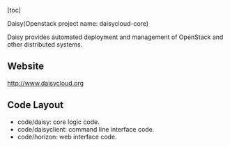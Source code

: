 [toc]

Daisy(Openstack project name: daisycloud-core)


Daisy provides automated deployment and management of OpenStack and other distributed systems.

## Website
http://www.daisycloud.org

## Code Layout

* code/daisy: core logic code.
* code/daisyclient: command line interface code.
* code/horizon: web interface code.

